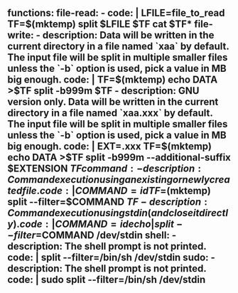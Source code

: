 functions:
  file-read:
    - code: |
        LFILE=file_to_read
        TF=$(mktemp)
        split $LFILE $TF
        cat $TF*
  file-write:
    - description: Data will be written in the current directory in a file named `xaa` by default. The input file will be split in multiple smaller files unless the `-b` option is used, pick a value in MB big enough.
      code: |
        TF=$(mktemp)
        echo DATA >$TF
        split -b999m $TF
    - description: GNU version only. Data will be written in the current directory in a file named `xaa.xxx` by default. The input file will be split in multiple smaller files unless the `-b` option is used, pick a value in MB big enough.
      code: |
        EXT=.xxx
        TF=$(mktemp)
        echo DATA >$TF
        split -b999m --additional-suffix $EXTENSION $TF
  command:
    - description: Command execution using an existing or newly created file.
      code: |
        COMMAND=id
        TF=$(mktemp)
        split --filter=$COMMAND $TF
    - description: Command execution using stdin (and close it directly).
      code: |
        COMMAND=id
        echo | split --filter=$COMMAND /dev/stdin
  shell:
    - description: The shell prompt is not printed.
      code: |
        split --filter=/bin/sh /dev/stdin
  sudo:
    - description: The shell prompt is not printed.
      code: |
        sudo split --filter=/bin/sh /dev/stdin
---
